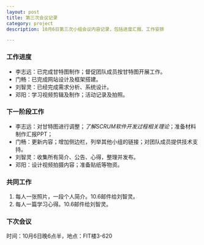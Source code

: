 ```yaml
---
layout: post
title: 第三次会议记录
category: project
description: 10月6日第三次小组会议内容记录，包括进度汇报、工作安排

---
```



### 工作进度
- 李志远：已完成甘特图制作；督促团队成员按甘特图开展工作。
- 门畅：已完成网站设计及框架搭建。
- 刘智灵：已经完成需求分析、系统设计。
- 邓阳：学习视频剪辑及制作；活动记录及拍照。

### 下一阶段工作
- 李志远：对甘特图进行调整；*了解SCRUM软件开发过程相关理论*；准备材料制作汇报PPT；
- 门畅：更新内容；增加侧边栏，列举其他小组的链接；对团队成员提供技术支持。
- 刘智灵：收集所有简介、公告、心得，整理并发布。
- 邓阳：设计视频拍摄内容；准备贴纸等物资。

### 共同工作
1. 每人一张照片，一段个人简介。10.6邮件给刘智灵。
2. 每人一篇学习心得。10.6邮件给刘智灵。

### 下次会议
时间：10月6日晚6点半，地点：FIT楼3-620